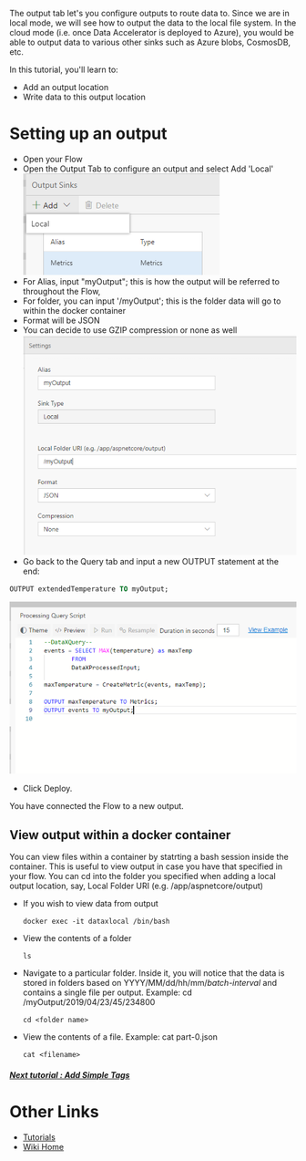 The output tab let's you configure outputs to route data to. Since we are in local mode, we will see how to output the data to the local file system. In the cloud mode (i.e. once Data Accelerator is deployed to Azure), you would be able to output data to various other sinks such as Azure blobs, CosmosDB, etc. 

In this tutorial, you'll learn to:
 - Add an output location
 - Write data to this output location

# Setting up an output
 - Open your Flow
 - Open the Output Tab to configure an output and select Add 'Local' <br/>
 ![New output](./tutorials/images/outputaddlocal.PNG)<br/>
 - For Alias, input "myOutput"; this is how the output will be referred to throughout the Flow, 
 - For folder, you can input '/myOutput'; this is the folder data will go to within the docker container
 - Format will be JSON
 - You can decide to use GZIP compression or none as well <br/>
 ![New output](./tutorials/images/outputaddlocalinfo.PNG)<br/>
 - Go back to the Query tab and input a new OUTPUT statement at the end: <br/>
```sql 
OUTPUT extendedTemperature TO myOutput;
```
 ![New output](./tutorials/images/outputcode.PNG)<br/>
 - Click Deploy.  

You have connected the Flow to a new output.  

## View output within a docker container
You can view files within a container by statrting a bash session inside the container.  This is useful to view output in case you have that specified in your flow. You can cd into the folder you specified when adding a local output location, say, Local Folder URI (e.g. /app/aspnetcore/output)
 - If you wish to view data from output
   ```
   docker exec -it dataxlocal /bin/bash
   ```
  - View the contents of a folder
    ```
    ls
    ```
  - Navigate to a particular folder. Inside it, you will notice that the data is stored in folders based on YYYY/MM/dd/hh/mm/_batch-interval_ and contains a single file per output. Example: cd /myOutput/2019/04/23/45/234800
    ```
    cd <folder name>
    ```
  - View the contents of a file. Example: cat part-0.json
    ```
    cat <filename>
    ```

##### [Next tutorial : Add Simple Tags](https://github.com/Microsoft/data-accelerator/wiki/Local-Tutorial-Tag-Rules-output-to-local-file)

# Other Links
* [Tutorials](Tutorials)
* [Wiki Home](Home) 